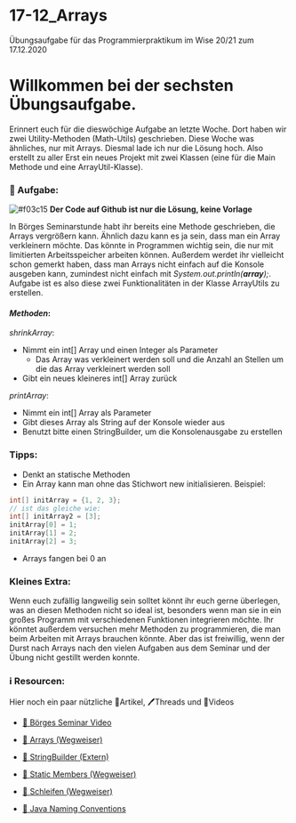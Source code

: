 # 17-12_Arrays
Übungsaufgabe für das Programmierpraktikum im Wise 20/21 zum 17.12.2020

# Willkommen bei der sechsten Übungsaufgabe.

Erinnert euch für die dieswöchige Aufgabe an letzte Woche. Dort haben wir zwei Utility-Methoden (Math-Utils) geschrieben. Diese Woche was ähnliches, nur mit Arrays.
Diesmal lade ich nur die Lösung hoch. Also erstellt zu aller Erst ein neues Projekt mit zwei Klassen (eine für die Main Methode und eine ArrayUtil-Klasse).


### 📝 Aufgabe:

![#f03c15](https://via.placeholder.com/15/f03c15/000000?text=+) __Der Code auf Github ist nur die Lösung, keine Vorlage__

In Börges Seminarstunde habt ihr bereits eine Methode geschrieben, die Arrays vergrößern kann. Ähnlich dazu kann es ja sein, dass man ein Array verkleinern möchte. Das könnte in Programmen wichtig sein, die nur mit limitierten Arbeitsspeicher arbeiten können. Außerdem werdet ihr vielleicht schon gemerkt haben, dass man Arrays nicht einfach auf die Konsole ausgeben kann, zumindest nicht einfach mit *System.out.println(__array__);*.
Aufgabe ist es also diese zwei Funktionalitäten in der Klasse ArrayUtils zu erstellen.

#### *Methoden*:
*shrinkArray*:
- Nimmt ein int[] Array und einen Integer als Parameter
  - Das Array was verkleinert werden soll und die Anzahl an Stellen um die das Array verkleinert werden soll
- Gibt ein neues kleineres int[] Array zurück

*printArray*:
- Nimmt ein int[] Array als Parameter
- Gibt dieses Array als String auf der Konsole wieder aus
- Benutzt bitte einen StringBuilder, um die Konsolenausgabe zu erstellen

### Tipps:

- Denkt an statische Methoden
- Ein Array kann man ohne das Stichwort new initialisieren. Beispiel:
```java
int[] initArray = {1, 2, 3};
// ist das gleiche wie:
int[] initArray2 = [3];
initArray[0] = 1;
initArray[1] = 2;
initArray[2] = 3;
```
- Arrays fangen bei 0 an

### Kleines Extra:
Wenn euch zufällig langweilig sein solltet könnt ihr euch gerne überlegen, was an diesen Methoden nicht so ideal ist, besonders wenn man sie in ein großes Programm mit verschiedenen Funktionen integrieren möchte.
Ihr könntet außerdem versuchen mehr Methoden zu programmieren, die man beim Arbeiten mit Arrays brauchen könnte.
Aber das ist freiwillig, wenn der Durst nach Arrays nach den vielen Aufgaben aus dem Seminar und der Übung nicht gestillt werden konnte.
    
### ℹ️ Resourcen:
Hier noch ein paar nützliche 📃Artikel, 🖊️Threads und 🎥Videos

- [🎥 Börges Seminar Video](https://www.ilias.uni-koeln.de/ilias/ilias.php?ref_id=3638292&eid=9118f1cb-68c5-4d9a-8f67-7f3e83ecc782&cmd=streamVideo&cmdClass=xoctplayergui&cmdNode=wn:os:17u:185&baseClass=ilrepositorygui)

- [📃 Arrays (Wegweiser)](https://dh-cologne.github.io/java-wegweiser/articles/Arrays.html)
- [📃 StringBuilder (Extern)](http://openbook.rheinwerk-verlag.de/javainsel9/javainsel_04_004.htm)
- [📃 Static Members (Wegweiser)](https://dh-cologne.github.io/java-wegweiser/articles/Static-Members.html)
- [📃 Schleifen (Wegweiser)](https://dh-cologne.github.io/java-wegweiser/articles/Schleifen.html)

- [📃 Java Naming Conventions](https://github.com/DH-Cologne/java-wegweiser/blob/master/articles/Naming-Conventions.md)
